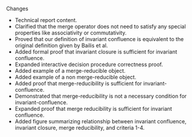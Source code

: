 Changes

- Technical report content.
- Clarified that the merge operator does not need to satisfy any special
  properties like associativity or commutativity.
- Proved that our definition of invariant confluence is equivalent to the
  original definition given by Bailis et al.
- Added formal proof that invariant closure is sufficient for invariant
  confluence.
- Expanded interactive decision procedure correctness proof.
- Added example of a merge-reducible object.
- Added example of a non merge-reducible object.
- Added proof that merge-reducibility is sufficient for invariant-confluence.
- Demonstrated that merge-reducibility is not a necessary condition for
  invariant-confluence.
- Expanded proof that merge reducibility is sufficient for invariant
  confluence.
- Added figure summarizing relationship between invariant confluence, invariant
  closure, merge reducibility, and criteria 1-4.
